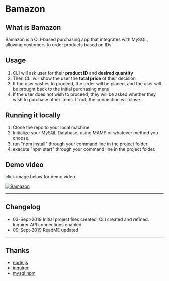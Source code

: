 # Bamazon


## What is Bamazon

Bamazon is a CLI-based purchasing app that integrates with MySQL, allowing customers to order products based on IDs

## Usage

1. CLI will ask user for their **product ID** and **desired quantity**
2. Then CLI will show the user the **total price** of their decision
3. If the user wishes to proceed, the order will be placed, and the user will be brought back to the initial purchasing menu
4. If the user does not wish to proceed, they will be asked whether they wish to purchase other items. If not, the connection will close. 

## Running it locally

1. Clone the repo to your local machine
2. Initialize your MySQL Database, using MAMP or whatever method you choose. 
3. run "npm install" through your command line in the project folder. 
4. execute "npm start" through your command line in the project folder. 


## Demo video
click image below for demo video

[![Bamazon](http://img.youtube.com/vi/jSfsyvTvcRY/0.jpg)](http://www.youtube.com/watch?v=jSfsyvTvcRY "Bamazon")

----
## Changelog
* 03-Sept-2019 Initial project files created, CLI created and refined. Inquirer API connections enabled.
* 09-Sept-2019 ReadME updated

----
## Thanks
* [node.js](https://nodejs.org)
* [inquirer](https://www.npmjs.com/package/inquirer)
* [mysql npm](https://www.npmjs.com/package/mysql)
